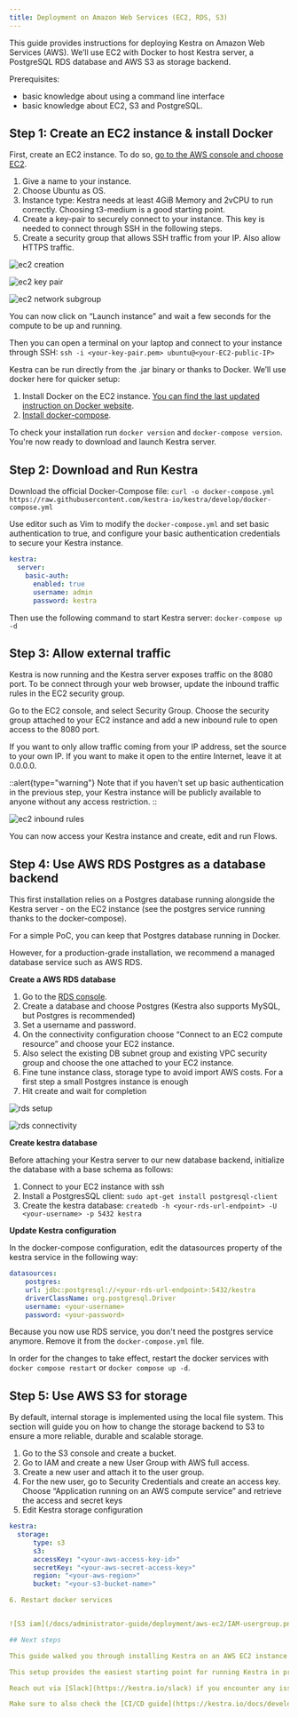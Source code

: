 ```yaml
---
title: Deployment on Amazon Web Services (EC2, RDS, S3)
---
```


This guide provides instructions for deploying Kestra on Amazon Web Services (AWS). We’ll use EC2 with Docker to host Kestra server, a PostgreSQL RDS database and AWS S3 as storage backend.

Prerequisites:
* basic knowledge about using a command line interface
* basic knowledge about EC2, S3 and PostgreSQL.


## Step 1: Create an EC2 instance & install Docker

First, create an EC2 instance. To do so, [go to the AWS console and choose EC2](https://eu-north-1.console.aws.amazon.com/ec2/home).
1. Give a name to your instance.
2. Choose Ubuntu as OS. 
3. Instance type: Kestra needs at least 4GiB Memory and 2vCPU to run correctly. Choosing t3-medium is a good starting point.
4. Create a key-pair to securely connect to your instance. This key is needed to connect through SSH in the following steps.
5. Create a security group that allows SSH traffic from your IP. Also allow HTTPS traffic.

![ec2 creation](/docs/administrator-guide/deployment/aws-ec2/ec2_setup1.png)

![ec2 key pair](/docs/administrator-guide/deployment/aws-ec2/ec2_setup2.png)

![ec2 network subgroup](/docs/administrator-guide/deployment/aws-ec2/ec2_setup3.png)

You can now click on “Launch instance” and wait a few seconds for the compute to be up and running.

Then you can open a terminal on your laptop and connect to your instance through SSH: `ssh -i <your-key-pair.pem> ubuntu@<your-EC2-public-IP>`

Kestra can be run directly from the .jar binary or thanks to Docker. We’ll use docker here for quicker setup:
1. Install Docker on the EC2 instance. [You can find the last updated instruction on Docker website](https://docs.docker.com/engine/install/ubuntu/).
2. [Install docker-compose](https://docs.docker.com/compose/install/).

To check your installation run `docker version` and `docker-compose version`. You're now ready to download and launch Kestra server.


## Step 2: Download and Run Kestra

Download the official Docker-Compose file: `curl -o docker-compose.yml https://raw.githubusercontent.com/kestra-io/kestra/develop/docker-compose.yml`

Use editor such as Vim to modify the `docker-compose.yml` and set basic authentication to true, and configure your basic authentication credentials to secure your Kestra instance. 

```yaml
kestra:
  server:
    basic-auth:
      enabled: true
      username: admin
      password: kestra
```

Then use the following command to start Kestra server: `docker-compose up -d`

## Step 3: Allow external traffic

Kestra is now running and the Kestra server exposes traffic on the 8080 port. To be connect through your web browser, update the inbound traffic rules in the EC2 security group.

Go to the EC2 console, and select Security Group. Choose the security group attached to your EC2 instance and add a new inbound rule to open access to the 8080 port. 

If you want to only allow traffic coming from your IP address, set the source to your own IP. If you want to make it open to the entire Internet, leave it at 0.0.0.0. 

::alert{type="warning"}
Note that if you haven't set up basic authentication in the previous step, your Kestra instance will be publicly available to anyone without any access restriction.
::



![ec2 inbound rules](/docs/administrator-guide/deployment/aws-ec2/ec2_security_group_port_inbound_rules.png)

You can now access your Kestra instance and create, edit and run Flows.


## Step 4: Use AWS RDS Postgres as a database backend

This first installation relies on a Postgres database running alongside the Kestra server - on the EC2 instance (see the postgres service running thanks to the docker-compose).

For a simple PoC, you can keep that Postgres database running in Docker.

However, for a production-grade installation, we recommend a managed database service such as AWS RDS.

**Create a AWS RDS database**

1. Go to the [RDS console](https://eu-north-1.console.aws.amazon.com/rds/home).
2. Create a database and choose Postgres (Kestra also supports MySQL, but Postgres is recommended)
3. Set a username and password.
4. On the connectivity configuration choose “Connect to an EC2 compute resource” and choose your EC2 instance.
5. Also select the existing DB subnet group and existing VPC security group and choose the one attached to your EC2 instance. 
5. Fine tune instance class, storage  type to avoid import AWS costs. For a first step a small Postgres instance is enough
6. Hit create and wait for completion

![rds setup](/docs/administrator-guide/deployment/aws-ec2/rds_setup1.png)

![rds connectivity](/docs/administrator-guide/deployment/aws-ec2/rds_setup2.png)

**Create kestra database**

Before attaching your Kestra server to our new database backend, initialize the database with a base schema as follows:
1. Connect to your EC2 instance with ssh
2. Install a PostgresSQL client: `sudo apt-get install postgresql-client`
3. Create the kestra database: `createdb -h <your-rds-url-endpoint> -U <your-username> -p 5432 kestra`

**Update Kestra configuration**

In the docker-compose configuration, edit the datasources property of the kestra service in the following way:

```yaml
datasources:
    postgres:
    url: jdbc:postgresql://<your-rds-url-endpoint>:5432/kestra
    driverClassName: org.postgresql.Driver
    username: <your-username>
    password: <your-password>
```

Because you now use RDS service, you don't need the postgres service anymore. Remove it from the `docker-compose.yml` file.

In order for the changes to take effect, restart the docker services with `docker compose restart` or `docker compose up -d`.

## Step 5: Use AWS S3 for storage

By default, internal storage is implemented using the local file system. This section will guide you on how to change the storage backend to S3 to ensure a more reliable, durable and scalable storage.

1. Go to the S3 console and create a bucket.
2. Go to IAM and create a new User Group with AWS full access.
3. Create a new user and attach it to the user group.
4. For the new user, go to Security Credentials and create an access key. Choose “Application running on an AWS compute service” and retrieve the access and secret keys 
5. Edit Kestra storage configuration

```yaml
kestra:
  storage:
      type: s3
      s3:
      accessKey: "<your-aws-access-key-id>"
      secretKey: "<your-aws-secret-access-key>"
      region: "<your-aws-region>"
      bucket: "<your-s3-bucket-name>"

6. Restart docker services


![S3 iam](/docs/administrator-guide/deployment/aws-ec2/IAM-usergroup.png)

## Next steps

This guide walked you through installing Kestra on an AWS EC2 instance with RDS database and S3 storage backend.

This setup provides the easiest starting point for running Kestra in production on a single machine. For a deployment to a distributed cluster, check the [Kubernetes deployment guide](https://kestra.io/docs/administrator-guide/deployment/kubernetes).

Reach out via [Slack](https://kestra.io/slack) if you encounter any issues or if you have any questions regarding deploying Kestra to production.

Make sure to also check the [CI/CD guide](https://kestra.io/docs/developer-guide/cicd) to automate your workflow deployments based on changes in Git.
